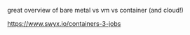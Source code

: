 great overview of bare metal vs vm vs container (and cloud!)

https://www.swyx.io/containers-3-jobs
